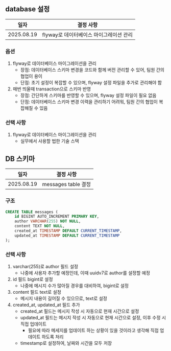 ## database 설정
| 일자   | 결정 사항                    |
|------|--------------------------|
| 2025.08.19 | flyway로 데이터베이스 마이그레이션 관리 |
### 옵션
1. flyway로 데이터베이스 마이그레이션을 관리
    - 장점: 데이터베이스 스키마 변경을 코드와 함께 버전 관리할 수 있어, 팀원 간의 협업이 용이
    - 단점: 초기 설정이 복잡할 수 있으며, flyway 설정 파일을 추가로 관리해야 함
2. 매번 띄울때 transaction으로 스키마 반영
    - 장점: 간단하게 스키마를 반영할 수 있으며, flyway 설정 파일이 필요 없음
    - 단점: 데이터베이스 스키마 변경 이력을 관리하기 어려워, 팀원 간의 협업이 복잡해질 수 있음

### 선택 사항
1. flyway로 데이터베이스 마이그레이션을 관리
   - 실무에서 사용할 법한 기술 스택

## DB 스키마
| 일자   | 결정 사항             |
|------|-------------------|
| 2025.08.19 | messages table 결정 |
### 구조
```sql
CREATE TABLE messages (
    id BIGINT AUTO_INCREMENT PRIMARY KEY,
    author VARCHAR(255) NOT NULL,
    content TEXT NOT NULL,
    created_at TIMESTAMP DEFAULT CURRENT_TIMESTAMP,
    updated_at TIMESTAMP DEFAULT CURRENT_TIMESTAMP
);
```

### 선택 사항
1. varchar(255)로 author 필드 설정
   - 나중에 사용자 추가할 예정인데, 이때 uuidv7로 author를 설정할 예정
2. id 필드 bigint로 설정
   - 나중에 메시지 수가 많아질 경우를 대비하여, bigint로 설정
3. content 필드 text로 설정
   - 메시지 내용이 길어질 수 있으므로, text로 설정
4. created_at, updated_at 필드 추가
   - created_at 필드는 메시지 작성 시 자동으로 현재 시간으로 설정
   - updated_at 필드는 메시지 작성 시 자동으로 현재 시간으로 설정, 이후 수정 시 직접 업데이트
       - 필요에 따라 메세지를 업데이트 하는 상황이 있을 것이라고 생각해 직접 업데이트 하도록 처리
   - timestamp로 설정하여, 날짜와 시간을 모두 저장
